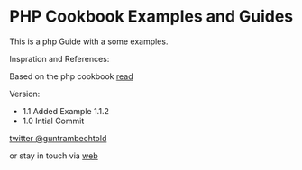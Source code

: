 # PHP Cookbook Examples and Guides

This is a php Guide with a some examples.


Inspration and References:

Based on the php cookbook [read](http://shop.oreilly.com/product/9781565926813.do)


Version: 
- 1.1 Added Example 1.1.2
- 1.0 Intial Commit

[twitter @guntrambechtold](www.twitter.com/guntrambechtold/)

or stay in touch via [web](www.starsmedia.com)